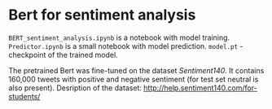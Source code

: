 # Bert for sentiment analysis

`BERT_sentiment_analysis.ipynb` is a notebook with model training.
`Predictor.ipynb` is a small notebook with model prediction.
`model.pt` - checkpoint of the trained model.



The pretrained Bert was fine-tuned on the dataset *Sentiment140*. It contains 160,000 tweets with positive and negative sentiment (for test set neutral is also present).
Desription of the dataset: http://help.sentiment140.com/for-students/
